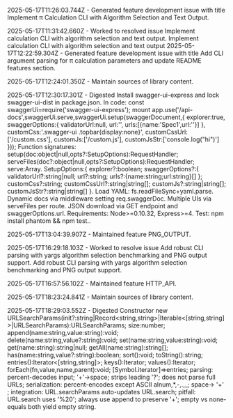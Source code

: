 2025-05-17T11:26:03.744Z - Generated feature development issue with title Implement π Calculation CLI with Algorithm Selection and Text Output.

2025-05-17T11:31:42.660Z - Worked to resolved issue Implement calculation CLI with algorithm selection and text output. Implement calculation CLI with algorithm selection and text output
2025-05-17T12:22:59.304Z - Generated feature development issue with title Add CLI argument parsing for π calculation parameters and update README features section.

2025-05-17T12:24:01.350Z - Maintain sources of library content.

2025-05-17T12:30:17.301Z - Digested Install swagger-ui-express and lock swagger-ui-dist in package.json. In code: const swaggerUi=require('swagger-ui-express'); mount app.use('/api-docs',swaggerUi.serve,swaggerUi.setup(swaggerDocument,{ explorer:true, swaggerOptions:{ validatorUrl:null, url:'<url>', urls:[{name:'Spec1',url:'<url1>'}] }, customCss:'.swagger-ui .topbar{display:none}', customCssUrl:['/custom.css'], customJs:['/custom.js'], customJsStr:['console.log("hi")'] })); Function signatures: setup(doc:object|null,opts?:SetupOptions):RequestHandler; serveFiles(doc?:object|null,opts?:SetupOptions):RequestHandler; serve:Array<Handler>. SetupOptions:{ explorer?:boolean; swaggerOptions?:{ validatorUrl?:string|null; url?:string; urls?:{name:string;url:string}[] }; customCss?:string; customCssUrl?:string|string[]; customJs?:string|string[]; customJsStr?:string|string[] }. Load YAML: fs.readFileSync+yaml.parse. Dynamic docs via middleware setting req.swaggerDoc. Multiple UIs via serveFiles per route. JSON download via GET endpoint and swaggerOptions.url. Requirements: Node>=0.10.32, Express>=4. Test: npm install phantom && npm test..

2025-05-17T13:04:39.907Z - Maintained feature PNG_OUTPUT.

2025-05-17T16:29:18.103Z - Worked to resolve issue Add robust CLI parsing with yargs algorithm selection benchmarking and PNG output support. Add robust CLI parsing with yargs algorithm selection benchmarking and PNG output support.

2025-05-17T16:57:56.102Z - Maintained feature HTTP_API.

2025-05-17T18:23:24.841Z - Maintain sources of library content.

2025-05-17T18:29:03.552Z - Digested Constructor new URLSearchParams(init?:string|Record<string,string>|Iterable<[string,string]>|URLSearchParams):URLSearchParams; size:number; append(name:string,value:string):void; delete(name:string,value?:string):void; set(name:string,value:string):void; get(name:string):string|null; getAll(name:string):string[]; has(name:string,value?:string):boolean; sort():void; toString():string; entries():Iterator<[string,string]>; keys():Iterator<string>; values():Iterator<string>; forEach(fn,value,name,parent):void; [Symbol.iterator]=>entries; parsing: percent-decodes input; '+'->space; strips leading '?'; does not parse full URLs; serialization: percent-encodes except ASCII alnum,*,-,.,_; space-> '+' ; integration: URL.searchParams auto-updates URL.search; pitfall: URL.search uses '%20'; always use append to preserve '+'; empty vs none-equals both yield empty string.

